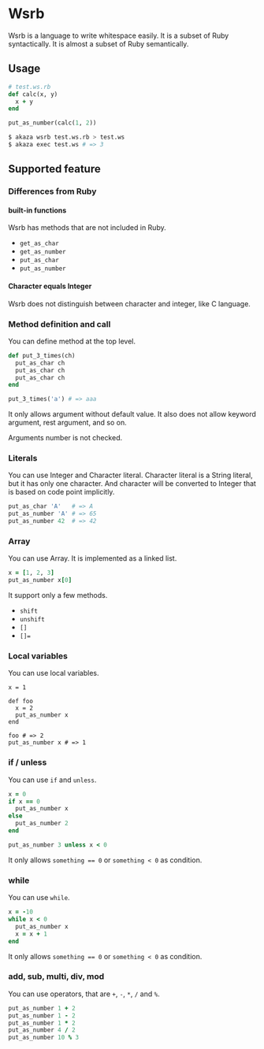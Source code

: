Wsrb
===

Wsrb is a language to write whitespace easily.
It is a subset of Ruby syntactically. It is almost a subset of Ruby semantically.

Usage
---

```ruby
# test.ws.rb
def calc(x, y)
  x + y
end

put_as_number(calc(1, 2))
```

```bash
$ akaza wsrb test.ws.rb > test.ws
$ akaza exec test.ws # => 3
```


Supported feature
---



### Differences from Ruby


#### built-in functions

Wsrb has methods that are not included in Ruby.

* `get_as_char`
* `get_as_number`
* `put_as_char`
* `put_as_number`


#### Character equals Integer

Wsrb does not distinguish between character and integer, like C language.



### Method definition and call

You can define method at the top level.

```ruby
def put_3_times(ch)
  put_as_char ch
  put_as_char ch
  put_as_char ch
end

put_3_times('a') # => aaa
```

It only allows argument without default value. It also does not allow keyword argument, rest argument, and so on.

Arguments number is not checked.


### Literals

You can use Integer and Character literal.
Character literal is a String literal, but it has only one character.
And character will be converted to Integer that is based on code point implicitly.

```ruby
put_as_char 'A'   # => A
put_as_number 'A' # => 65
put_as_number 42  # => 42
```

### Array

You can use Array. It is implemented as a linked list.

```ruby
x = [1, 2, 3]
put_as_number x[0]
```

It support only a few methods.

* `shift`
* `unshift`
* `[]`
* `[]=`



### Local variables

You can use local variables.

```
x = 1

def foo
  x = 2
  put_as_number x
end

foo # => 2
put_as_number x # => 1
```


### if / unless

You can use `if` and `unless`.

```ruby
x = 0
if x == 0
  put_as_number x
else
  put_as_number 2
end

put_as_number 3 unless x < 0
```

It only allows `something == 0` or `something < 0` as condition.


### while

You can use `while`.

```ruby
x = -10
while x < 0
  put_as_number x
  x = x + 1
end
```

It only allows `something == 0` or `something < 0` as condition.

### add, sub, multi, div, mod

You can use operators, that are `+`, `-`, `*`, `/` and `%`.

```ruby
put_as_number 1 + 2
put_as_number 1 - 2
put_as_number 1 * 2
put_as_number 4 / 2
put_as_number 10 % 3
```
